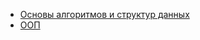 + [Основы алгоритмов и структур данных](src/main/java/com/example/AlgoAndDataStructure.md#AlgoAndDataStructure)
+ [ООП](src/main/java/com/example/OOP.md#OOP)